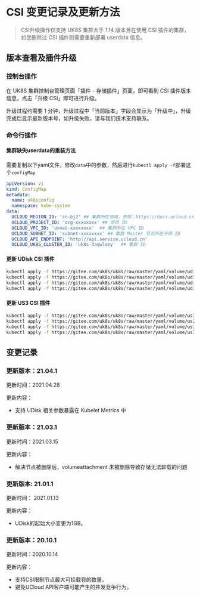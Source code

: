 # CSI 变更记录及更新方法

> CSI升级操作仅支持 UK8S 集群大于 1.14 版本且在使用 CSI 插件的集群，如您删除过 CSI 插件则需要重新部署 userdata 信息。

## 版本查看及插件升级

### 控制台操作

在 UK8S 集群控制台管理页面「插件 - 存储插件」页面，即可看到 CSI 插件版本信息，点击「升级 CSI」即可进行升级。

升级过程约需要 1 分钟，升级过程中「当前版本」字段会显示为「升级中」，升级完成后显示最新版本号，如升级失败，请与我们技术支持联系。

### 命令行操作

#### 集群缺失userdata的重装方法

需要复制以下yaml文件，修改`data`中的参数，然后进行`kubectl apply -f`部署这个`configMap`

```yaml
apiVersion: v1
kind: ConfigMap
metadata:
  name: uk8sconfig
  namespace: kube-system
data:
  UCLOUD_REGION_ID: 'cn-bj2' ## 集群所在地域，参照：https://docs.ucloud.cn/api/summary/regionlist
  UCLOUD_PROJECT_ID: 'org-xxxxxxxx' ## 项目 ID
  UCLOUD_VPC_ID: 'uvnet-xxxxxxxx'  ## 集群所在 VPC ID
  UCLOUD_SUBNET_ID: 'subnet-xxxxxxxx' ## 集群 Master 节点所在子网 ID
  UCLOUD_API_ENDPOINT: 'http://api.service.ucloud.cn'
  UCLOUD_UK8S_CLUSTER_ID: 'uk8s-3aqwlaey'  ## 集群 ID

```

#### 更新 UDisk CSI 插件

```bash
kubectl apply -f https://gitee.com/uk8s/uk8s/raw/master/yaml/volume/udisk.21.09.1/csi-controller.yml
kubectl apply -f https://gitee.com/uk8s/uk8s/raw/master/yaml/volume/udisk.21.09.1/csi-node.yml
kubectl apply -f https://gitee.com/uk8s/uk8s/raw/master/yaml/volume/udisk.21.09.1/rbac-controller.yml
kubectl apply -f https://gitee.com/uk8s/uk8s/raw/master/yaml/volume/udisk.21.09.1/rbac-node.yml
```

#### 更新 US3 CSI 插件

```bash
kubectl apply -f https://gitee.com/uk8s/uk8s/raw/master/yaml/volume/us3.21.09.1/csi-controller.yml
kubectl apply -f https://gitee.com/uk8s/uk8s/raw/master/yaml/volume/us3.21.09.1/csi-node.yml
kubectl apply -f https://gitee.com/uk8s/uk8s/raw/master/yaml/volume/us3.21.09.1/rbac-controller.yml
kubectl apply -f https://gitee.com/uk8s/uk8s/raw/master/yaml/volume/us3.21.09.1/rbac-node.yml
```

## 变更记录

### 更新版本：21.04.1

更新时间：2021.04.28

更新内容：

* 支持 UDisk 相关参数暴露在 Kubelet Metrics 中

### 更新版本：21.03.1

更新时间：2021.03.15

更新内容：

* 解决节点被删除后，volumeattachment 未被删除导致存储无法卸载的问题

### 更新版本: 21.01.1

更新时间： 2021.01.13

更新内容：

* UDisk的起始大小变更为1GB。

### 更新版本：20.10.1

更新时间：2020.10.14

更新内容：

* 支持CSI限制节点最大可挂载卷的数量。
* 避免UCloud API客户端可能产生的并发竞争行为。